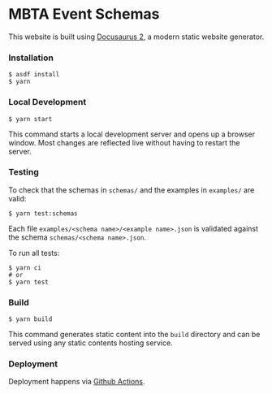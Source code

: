# MBTA Event Schemas

This website is built using [Docusaurus 2](https://docusaurus.io/), a modern static website generator.

### Installation

```
$ asdf install
$ yarn
```

### Local Development

```
$ yarn start
```

This command starts a local development server and opens up a browser window. Most changes are reflected live without having to restart the server.

### Testing

To check that the schemas in `schemas/` and the examples in `examples/` are valid:

``` shell
$ yarn test:schemas
```

Each file `examples/<schema name>/<example name>.json` is validated against the schema `schemas/<schema name>.json`.

To run all tests:

``` shell
$ yarn ci
# or
$ yarn test
```

### Build

```
$ yarn build
```

This command generates static content into the `build` directory and can be served using any static contents hosting service.

### Deployment

Deployment happens via [Github Actions](https://github.com/mbta/schemas/actions).
